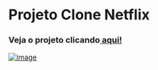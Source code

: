 <h1>Projeto Clone Netflix</h1>

<h3>Veja o projeto clicando<a href="https://icaiohenrique.github.io/clone-netflix/" target="_blank"</a> aqui!</h3>


![image](https://github.com/iCaioHenrique/clone-netflix/assets/87266047/89a269c2-aced-430c-bfdc-5d9ea84a87a9)
